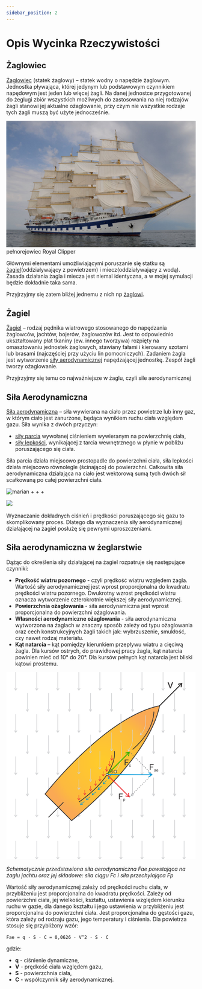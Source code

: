 ```yaml
---
sidebar_position: 2
---
```


# Opis Wycinka Rzeczywistości

## Żaglowiec

[Żaglowiec](https://pl.wikipedia.org/wiki/%C5%BBaglowiec) (statek żaglowy) – statek wodny o napędzie żaglowym. Jednostka pływająca, której jedynym lub podstawowym czynnikiem napędowym jest jeden lub więcej żagli. Na danej jednostce przygotowanej do żeglugi zbiór wszystkich możliwych do zastosowania na niej rodzajów żagli stanowi jej aktualne ożaglowanie, przy czym nie wszystkie rodzaje tych żagli muszą być użyte jednocześnie.


![](Royal_Clipper_IV.jpg "Royal Clipper")
pełnorejowiec Royal Clipper

Głównymi elementami umożliwiającymi poruszanie się statku są [żagiel](#żagiel)(oddziaływający z powietrzem) i miecz(oddziaływający z wodą).
Zasada działania żagla i miecza jest niemal identyczna, a w mojej symulacji będzie dokładnie taka sama.

Przyjrzyjmy się zatem bliżej jednemu z nich np [żaglowi](#żagiel).

## Żagiel
[Żagiel](https://pl.wikipedia.org/wiki/%C5%BBagiel) – rodzaj pędnika wiatrowego stosowanego do napędzania żaglowców, jachtów, bojerów, żaglowozów itd. Jest to odpowiednio ukształtowany płat tkaniny (ew. innego tworzywa) rozpięty na omasztowaniu jednostek żaglowych, stawiany fałami i kierowany szotami lub brasami (najczęściej przy użyciu lin pomocniczych). Zadaniem żagla jest wytworzenie [siły aerodynamicznej](#siła-aerodynamiczna) napędzającej jednostkę. Zespół żagli tworzy ożaglowanie.

Przyjrzyjmy się temu co najważniejsze w żaglu, czyli sile aerodynamicznej 
## Siła Aerodynamiczna

[Siła aerodynamiczna](https://pl.wikipedia.org/wiki/Si%C5%82a_aerodynamiczna) – siła wywierana na ciało przez powietrze lub inny gaz, w którym ciało jest zanurzone, będąca wynikiem ruchu ciała względem gazu. Siła wynika z dwóch przyczyn:
+ [siły parcia](https://pl.wikipedia.org/wiki/Parcie_hydrostatyczne) wywołanej ciśnieniem wywieranym na powierzchnię ciała,
+ [siły lepkości](https://pl.wikipedia.org/wiki/Lepko%C5%9B%C4%87), wynikającej z tarcia wewnętrznego w płynie w pobliżu poruszającego się ciała.

Siła parcia działa miejscowo prostopadle do powierzchni ciała, siła lepkości działa miejscowo równolegle (ścinająco) do powierzchni. Całkowita siła aerodynamiczna działająca na ciało jest wektorową sumą tych dwóch sił scałkowaną po całej powierzchni ciała.

![marian](presar.jpg "Siła aerodynamiczna")
+
+
+


![](navier-strokeEQ.gif)

Wyznaczanie dokładnych ciśnień i prędkości poruszającego się gazu to skomplikowany proces. Dlatego dla wyznaczenia siły aerodynamicznej działającej na żagiel posłużę się pewnymi uproszczeniami.

## Siła aerodynamiczna w żeglarstwie

Dążąc do określenia siły działającej na żagiel rozpatruje się następujące czynniki: 
+ **Prędkość wiatru pozornego** - czyli prędkość wiatru względem żagla. Wartość siły aerodynamicznej jest wprost proporcjonalna do kwadratu prędkości wiatru pozornego. Dwukrotny wzrost prędkości wiatru oznacza wytworzenie czterokrotnie większej siły aerodynamicznej. 
+ **Powierzchnia ożaglowania** - siła aerodynamiczna jest wprost proporcjonalna do powierzchni ożaglowania. 
+ **Własności aerodynamiczne ożaglowania** - siła aerodynamiczna wytworzona na żaglach w znaczny sposób zależy od typu ożaglowania oraz cech konstrukcyjnych żagli takich jak: wybrzuszenie, smukłość, czy nawet rodzaj materiału. 
+ **Kąt natarcia** – kąt pomiędzy kierunkiem przepływu wiatru a cięciwą żagla. Dla kursów ostrych, do prawidłowej pracy żagla, kąt natarcia powinien mieć od 10° do 20°. Dla kursów pełnych kąt natarcia jest bliski kątowi prostemu.

![](si%C5%82y-aerdynamiczne-zaglowiec.png)

*Schematycznie przedstawiona siła aerodynamiczna Fae powstająca na żaglu jachtu oraz jej składowe: siła ciągu Fc i siła przechylająca Fp*

Wartość siły aerodynamicznej zależy od prędkości ruchu ciała, w przybliżeniu jest proporcjonalna do kwadratu prędkości. Zależy od powierzchni ciała, jej wielkości, kształtu, ustawienia względem kierunku ruchu w gazie, dla danego kształtu i jego ustawienia w przybliżeniu jest proporcjonalna do powierzchni ciała. Jest proporcjonalna do gęstości gazu, która zależy od rodzaju gazu, jego temperatury i ciśnienia. Dla powietrza stosuje się przybliżony wzór:
```
Fae = q · S · C = 0,0626 · V^2 · S · C 
```
gdzie: 
+ **q** - ciśnienie dynamiczne, 
+ **V** - prędkość ciała względem gazu, 
+ **S** - powierzchnia ciała, 
+ **C** - współczynnik siły aerodynamicznej.